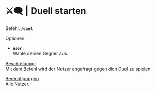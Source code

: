 # ⚔️🗨️ | Duell starten

Befehl: **`/duel`**

Optionen:
- **`user:`**  
 Wähle deinen Gegner aus.

<u>Beschreibung:</u>  
Mit dem Befehl wird der Nutzer angefragt gegen dich Duel zu spielen.

<u>Berechtigungen</u>  
Alle Nutzer.